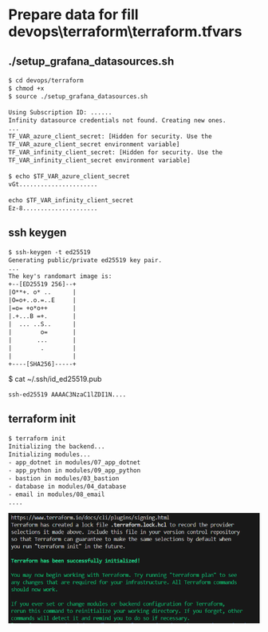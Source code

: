 
# Prepare data for fill  devops\terraform\terraform.tfvars

## ./setup_grafana_datasources.sh
```
$ cd devops/terraform
$ chmod +x 
$ source ./setup_grafana_datasources.sh

Using Subscription ID: ......
Infinity datasource credentials not found. Creating new ones.
...
TF_VAR_azure_client_secret: [Hidden for security. Use the TF_VAR_azure_client_secret environment variable]
TF_VAR_infinity_client_secret: [Hidden for security. Use the TF_VAR_infinity_client_secret environment variable]

$ echo $TF_VAR_azure_client_secret
vGt......................

echo $TF_VAR_infinity_client_secret
Ez-8.....................

```


## ssh keygen
```
$ ssh-keygen -t ed25519
Generating public/private ed25519 key pair.
...
The key's randomart image is:
+--[ED25519 256]--+
|O**+. o* ..      |
|O=o+..o.=..E     |
|=o= +o*o++       |
|.+...B =+.       |
|  ... ..S..      |
|        o=       |
|       ...       |
|        .        |
|                 |
+----[SHA256]-----+
```
$ cat ~/.ssh/id_ed25519.pub
```
ssh-ed25519 AAAAC3NzaC1lZDI1N....
```
## terraform init
```
$ terraform init
Initializing the backend...
Initializing modules...
- app_dotnet in modules/07_app_dotnet
- app_python in modules/09_app_python
- bastion in modules/03_bastion
- database in modules/04_database
- email in modules/08_email
....
```
![alt text](image.png)